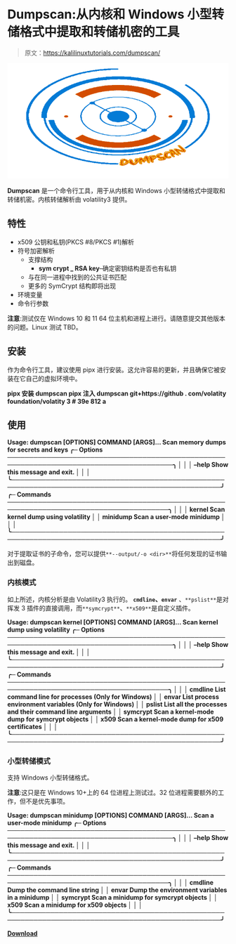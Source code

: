 # Dumpscan:从内核和 Windows 小型转储格式中提取和转储机密的工具

> 原文：<https://kalilinuxtutorials.com/dumpscan/>

[![](img/dfda0cce4dfbbde409994163c080b84b.png)](https://blogger.googleusercontent.com/img/b/R29vZ2xl/AVvXsEjZkJIvAYSh24Ut7u7XbpgIEpdrQJY_IfhyZBGKC_Y2woCSnbWPlN1YQnCG0b47eoMiZramR5js3XAYWVxrowDDRel-DLj9OK4XlDHbHg4ddVNijhA-HnkLddF-flD-Zou8zSEciSIKq1njCb5d0WJymL4Jwn6K-afp6goJ1YSuLGJOPxCP2Ap_S2K-/s728/dumpscan%20(2).png)

**Dumpscan** 是一个命令行工具，用于从内核和 Windows 小型转储格式中提取和转储机密。内核转储解析由 volatility3 提供。

## 特性

*   x509 公钥和私钥(PKCS #8/PKCS #1)解析
*   符号加密解析
    *   支撑结构
        *   **sym crypt _ RSA key**–确定密钥结构是否也有私钥
    *   与在同一进程中找到的公共证书匹配
    *   更多的 SymCrypt 结构即将出现
*   环境变量
*   命令行参数

**注意**:测试仅在 Windows 10 和 11 64 位主机和进程上进行。请随意提交其他版本的问题。Linux 测试 TBD。

## 安装

作为命令行工具，建议使用 pipx 进行安装。这允许容易的更新，并且确保它被安装在它自己的虚拟环境中。

**pipx 安装 dumpscan
pipx 注入 dumpscan git+https://github . com/volatity foundation/volatity 3 # 39e 812 a**

## 使用

**Usage: dumpscan [OPTIONS] COMMAND [ARGS]…
Scan memory dumps for secrets and keys
╭─ Options ────────────────────────────────────────────────────────────────────────────────────────╮
│ │
│ –help Show this message and exit. │
│ │
╰──────────────────────────────────────────────────────────────────────────────────────────────────╯
╭─ Commands ───────────────────────────────────────────────────────────────────────────────────────╮
│ │
│ kernel Scan kernel dump using volatility │
│ minidump Scan a user-mode minidump │
│ │
╰──────────────────────────────────────────────────────────────────────────────────────────────────╯**

对于提取证书的子命令，您可以提供`**--output/-o <dir>**`将任何发现的证书输出到磁盘。

### 内核模式

如上所述，内核分析是由 Volatility3 执行的。 **`cmdline`、`envar`** 、`**pslist**`是对挥发 3 插件的直接调用，而`**symcrypt**`、`**x509**`是自定义插件。

**Usage: dumpscan kernel [OPTIONS] COMMAND [ARGS]…
Scan kernel dump using volatility
╭─ Options ────────────────────────────────────────────────────────────────────────────────────────╮
│ │
│ –help Show this message and exit. │
│ │
╰──────────────────────────────────────────────────────────────────────────────────────────────────╯
╭─ Commands ───────────────────────────────────────────────────────────────────────────────────────╮
│ │
│ cmdline List command line for processes (Only for Windows) │
│ envar List process environment variables (Only for Windows) │
│ pslist List all the processes and their command line arguments │
│ symcrypt Scan a kernel-mode dump for symcrypt objects │
│ x509 Scan a kernel-mode dump for x509 certificates │
│ │
╰──────────────────────────────────────────────────────────────────────────────────────────────────╯**

### 小型转储模式

支持 Windows 小型转储格式。

**注意**:这只是在 Windows 10+上的 64 位进程上测试过。32 位进程需要额外的工作，但不是优先事项。

**Usage: dumpscan minidump [OPTIONS] COMMAND [ARGS]…
Scan a user-mode minidump
╭─ Options ────────────────────────────────────────────────────────────────────────────────────────╮
│ │
│ –help Show this message and exit. │
│ │
╰──────────────────────────────────────────────────────────────────────────────────────────────────╯
╭─ Commands ───────────────────────────────────────────────────────────────────────────────────────╮
│ │
│ cmdline Dump the command line string │
│ envar Dump the environment variables in a minidump │
│ symcrypt Scan a minidump for symcrypt objects │
│ x509 Scan a minidump for x509 objects │
│ │
╰──────────────────────────────────────────────────────────────────────────────────────────────────╯**

[**Download**](https://github.com/daddycocoaman/dumpscan)